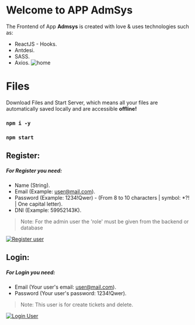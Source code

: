 # Welcome to APP AdmSys

 The Frontend of  App **Admsys** is created with love & uses technologies such as:
 - ReactJS - Hooks.
 - Antdesi.
 - SASS.
 - Axios.
![home](https://i.ibb.co/09fY8xm/image.png)


# Files

Download Files and Start Server, which means all your files are automatically saved locally and are accessible **offline!**
 ### `npm i -y`
 ### `npm start`

## Register:
##### For Register you need:
-   Name (String).
-   Email (Example:  [user@mail.com](mailto:user@mail.com)).
-   Password (Example: 1234!Qwer) - (From 8 to 10 characters | symbol: *?! | One capital letter).
- DNI (Example: 59952143K).
>Note: For the admin user the 'role' must be given from the backend or database

[![Register user](https://i.gyazo.com/43ee82f573e56cdb1600ed434077e24a.gif)](https://gyazo.com/43ee82f573e56cdb1600ed434077e24a)

## Login:
##### For Login you need:
-   Email (Your user's email:  [user@mail.com](mailto:user@mail.com)).
-   Password (Your user's password: 1234!Qwer).
>Note: This user is for create tickets and delete.

[![Login User](https://i.gyazo.com/bd5623990a80d627aac6e281c5e27c05.gif)](https://gyazo.com/bd5623990a80d627aac6e281c5e27c05)